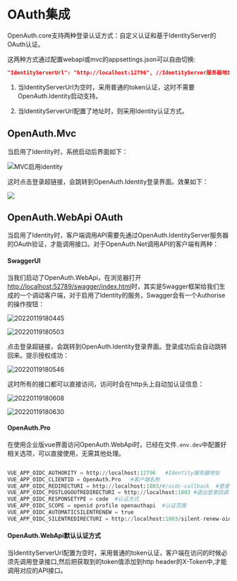 
# OAuth集成

OpenAuth.core支持两种登录认证方式：自定义认证和基于IdentityServer的OAuth认证。

这两种方式通过配置webapi或mvc的appsettings.json可以自由切换:

```json
"IdentityServerUrl": "http://localhost:12796", //IdentityServer服务器地址。如果为空，则不启用OAuth认证
```

1. 当IdentityServerUrl为空时，采用普通的token认证，这时不需要OpenAuth.Identity启动支持。

2. 当IdentityServerUrl配置了地址时，则采用Identity认证方式。


## OpenAuth.Mvc

当启用了Identity时，系统启动后界面如下：

  ![MVC启用identity](/mvcidentity.png "mvcidentity")

  这时点击登录超链接，会跳转到OpenAuth.Identity登录界面。效果如下：

  ![](/identity.png)

## OpenAuth.WebApi OAuth

当启用了Identity时，客户端调用API需要先通过OpenAuth.IdentityServer服务器的OAuth验证，才能调用接口。对于OpenAuth.Net调用API的客户端有两种：

#### SwaggerUI

当我们启动了OpenAuth.WebApi，在浏览器打开[http://localhost:52789/swagger/index.html](http://localhost:52789/swagger/index.html)时，其实是Swagger框架给我们生成的一个调动客户端，对于启用了Identity的服务，Swagger会有一个Authorise的操作按钮：

![20220119180445](http://img.openauth.net.cn/20220119180445.png)

![20220119180503](http://img.openauth.net.cn/20220119180503.png)

点击登录超链接，会跳转到OpenAuth.Identity登录界面。登录成功后会自动跳转回来。提示授权成功：

![20220119180546](http://img.openauth.net.cn/20220119180546.png)

这时所有的接口都可以直接访问，访问时会在http头上自动加认证信息：

![20220119180608](http://img.openauth.net.cn/20220119180608.png)

![20220119180630](http://img.openauth.net.cn/20220119180630.png)

#### OpenAuth.Pro

在使用企业版vue界面访问OpenAuth.WebApi时，已经在文件`.env.dev`中配置好相关选项，可以直接使用，无需其他处理。

```python

VUE_APP_OIDC_AUTHORITY = http://localhost:12796   #Identity服务器地址
VUE_APP_OIDC_CLIENTID = OpenAuth.Pro   #客户端名称
VUE_APP_OIDC_REDIRECTURI = http://localhost:1803/#/oidc-callback  #登录回调
VUE_APP_OIDC_POSTLOGOUTREDIRECTURI = http://localhost:1803 #退出登录回调
VUE_APP_OIDC_RESPONSETYPE = code  #认证方式
VUE_APP_OIDC_SCOPE = openid profile openauthapi  #认证范围
VUE_APP_OIDC_AUTOMATICSILENTRENEW = true
VUE_APP_OIDC_SILENTREDIRECTURI = http://localhost:1803/silent-renew-oidc.html

```

#### OpenAuth.WebApi默认认证方式

当IdentityServerUrl配置为空时，采用普通的token认证，客户端在访问的时候必须先调用登录接口,然后把获取到的token值添加到http header的X-Token中,才能调用对应的API接口。

